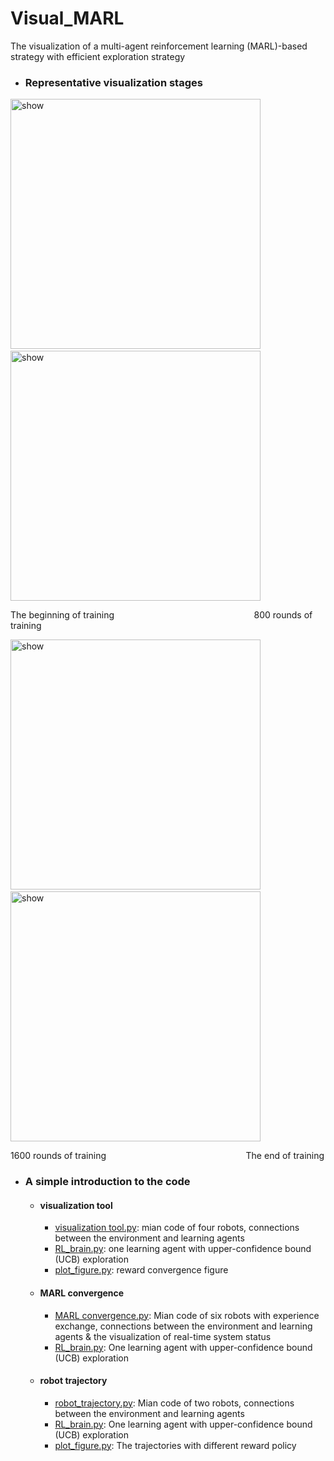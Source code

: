 # Visual_MARL
The visualization of a multi-agent reinforcement learning (MARL)-based strategy with efficient exploration strategy

+ ### Representative visualization stages

<img src="https://github.com/lry-bupt/Visual_MARL/blob/main/visualization%20tool/result/demo2.gif" alt="show" height="400" width="400" />  &ensp; <img src="https://github.com/lry-bupt/Visual_MARL/blob/main/visualization%20tool/result/demo3.gif" alt="show" height="400" width="400" />

The beginning of training  &emsp; &emsp;&emsp;&emsp;&emsp; &emsp;&emsp;&emsp; &emsp; &emsp;&emsp;&emsp;&emsp; &emsp;  800 rounds of training

<img src="https://github.com/lry-bupt/Visual_MARL/blob/main/visualization%20tool/result/demo4.gif" alt="show" height="400" width="400" />  &ensp;  <img src="https://github.com/lry-bupt/Visual_MARL/blob/main/visualization%20tool/result/demo1.gif" alt="show" height="400" width="400" />

 1600 rounds of training   &emsp; &emsp;&emsp;&emsp; &emsp; &emsp;&emsp;&emsp;&emsp; &emsp;&emsp;&emsp;&emsp; &emsp;   The end of training  
 
 
+ ### A simple introduction to the code
    + #### visualization tool
      + [visualization tool.py](https://github.com/lry-bupt/Visual_MARL/blob/main/MARL%20convergence/MARL%20convergence.py): mian code of four robots, connections between the environment and learning agents
      + [RL_brain.py](https://github.com/lry-bupt/Visual_MARL/blob/main/MARL%20convergence/RL_brain.py): one learning agent with upper-confidence bound (UCB) exploration
      + [plot_figure.py](https://github.com/lry-bupt/Visual_MARL/blob/main/MARL%20convergence/plot_figure.py): reward convergence figure

    + #### MARL convergence
      + [MARL convergence.py](https://github.com/lry-bupt/Visual_MARL/tree/main/visualization%20tool): Mian code of six robots with experience exchange, connections between the environment and learning agents & the visualization of real-time system status
      + [RL_brain.py](https://github.com/lry-bupt/Visual_MARL/blob/main/visualization%20tool/RL_brain.py): One learning agent with upper-confidence bound (UCB) exploration

    + #### robot trajectory
      + [robot_trajectory.py](https://github.com/lry-bupt/Visual_MARL/blob/main/robot%20trajectory/robot%20trajectory.py): Mian code of two robots, connections between the environment and learning agents
      + [RL_brain.py](https://github.com/lry-bupt/Visual_MARL/blob/main/robot%20trajectory/RL_brain.py): One learning agent with upper-confidence bound (UCB) exploration
      + [plot_figure.py](https://github.com/lry-bupt/Visual_MARL/blob/main/robot%20trajectory/plot_figure.py): The trajectories with different reward policy
